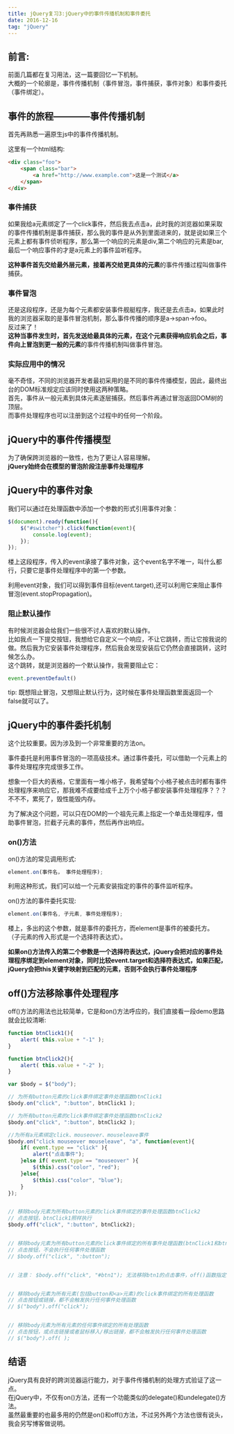 ```yaml
---
title: jQuery复习3:jQuery中的事件传播机制和事件委托
date: 2016-12-16
tag: "jQuery"
---
```

## 前言:
前面几篇都在复习用法，这一篇要回忆一下机制。     
大概的一个轮廓是，事件传播机制（事件冒泡，事件捕获，事件对象）和事件委托（事件绑定）。    
    
## 事件的旅程————事件传播机制
首先再熟悉一遍原生js中的事件传播机制。    
    
这里有一个html结构:    
    
```html 
<div class="foo">
    <span class="bar">
        <a href="http://www.example.com">这是一个测试</a>
    </span>
</div>
```
   
### 事件捕获
如果我给a元素绑定了一个click事件，然后我去点击a，此时我的浏览器如果采取的事件传播机制是事件捕获，那么我的事件是从外到里面进来的，就是说如果三个元素上都有事件侦听程序，那么第一个响应的元素是div,第二个响应的元素是bar,最后一个响应事件的才是a元素上的事件监听程序。     
    
**这种事件首先交给最外层元素，接着再交给更具体的元素**的事件传播过程叫做事件捕获。    
    
### 事件冒泡
还是这段程序，还是为每个元素都安装事件舰艇程序，我还是去点击a，如果此时我的浏览器采取的是事件冒泡机制，那么事件传播的顺序是a->span->foo。     
反过来了！    
**这种当事件发生时，首先发送给最具体的元素，在这个元素获得响应机会之后，事件向上冒泡到更一般的元素**的事件传播机制叫做事件冒泡。    
    
### 实际应用中的情况
毫不奇怪，不同的浏览器开发者最初采用的是不同的事件传播模型，因此，最终出台的DOM标准规定应该同时使用这两种策略。  
首先，事件从一般元素到具体元素逐层捕获。然后事件再通过冒泡返回DOM树的顶层。    
而事件处理程序也可以注册到这个过程中的任何一个阶段。     

## jQuery中的事件传播模型
为了确保跨浏览器的一致性，也为了更让人容易理解。    
**jQuery始终会在模型的冒泡阶段注册事件处理程序**  
   
## jQuery中的事件对象   
我们可以通过在处理函数中添加一个参数的形式引用事件对象：    
    
```js
$(document).ready(function(){
    $("#switcher").click(function(event){
        console.log(event);
    });
});   
```

楼上这段程序，传入的event承接了事件对象，这个event名字不唯一，叫什么都行，只要它是事件处理程序中的第一个参数。    
    
利用event对象，我们可以得到事件目标(event.target),还可以利用它来阻止事件冒泡(event.stopPropagation)。      
    
### 阻止默认操作
有时候浏览器会给我们一些很不讨人喜欢的默认操作。    
比如我点一下提交按钮，我想给它自定义一个响应，不让它跳转，而让它按我说的做。然后我为它安装事件处理程序，然后我会发现安装后它仍然会直接跳转，这时候怎么办。    
这个跳转，就是浏览器的一个默认操作，我需要阻止它：    
   
```js
event.preventDefault()
```
    
tip: 既想阻止冒泡，又想阻止默认行为，这时候在事件处理函数里面返回一个false就可以了。    
    
## jQuery中的事件委托机制
这个比较重要。因为涉及到一个非常重要的方法on。    
   
事件委托是利用事件冒泡的一项高级技术。通过事件委托，可以借助一个元素上的事件处理程序完成很多工作。    
    
想象一个巨大的表格，它里面有一堆小格子，我希望每个小格子被点击时都有事件处理程序来响应它，那我难不成要给成千上万个小格子都安装事件处理程序？？？    
不不不，累死了，毁性能毁内存。    
   
为了解决这个问题，可以只在DOM的一个祖先元素上指定一个单击处理程序，借助事件冒泡，拦截子元素的事件，然后再作出响应。    
   
### on()方法
on()方法的常见调用形式:    
    
```js
element.on(事件名， 事件处理程序);
```

利用这种形式，我们可以给一个元素安装指定的事件的事件监听程序。    
    
on()方法的事件委托实现:    
   
```js
element.on(事件名, 子元素, 事件处理程序);
```

楼上，多出的这个参数，就是事件的委托方，而element是事件的被委托方。    
（子元素的传入形式是一个选择符表达式）。   
   
**如果on()方法传入的第二个参数是一个选择符表达式，jQuery会把对应的事件处理程序绑定到element对象，同时比较event.target和选择符表达式，如果匹配，jQuery会把this关键字映射到匹配的元素，否则不会执行事件处理程序**   
   
## off()方法移除事件处理程序

off()方法的用法也比较简单，它是和on()方法呼应的，我们直接看一段demo思路就会比较清晰:    
    
```js
function btnClick1(){
    alert( this.value + "-1" );
}

function btnClick2(){
    alert( this.value + "-2" );
}

var $body = $("body");

// 为所有button元素的click事件绑定事件处理函数btnClick1
$body.on("click", ":button", btnClick1 );

// 为所有button元素的click事件绑定事件处理函数btnClick2
$body.on("click", ":button", btnClick2 );

//为所有a元素绑定click、mouseover、mouseleave事件
$body.on("click mouseover mouseleave", "a", function(event){
    if( event.type == "click" ){
        alert("点击事件");
    }else if( event.type == "mouseover" ){
        $(this).css("color", "red");
    }else{
        $(this).css("color", "blue");       
    }
});


// 移除body元素为所有button元素的click事件绑定的事件处理函数btnClick2
// 点击按钮，btnClick1照样执行
$body.off("click", ":button", btnClick2);


// 移除body元素为所有button元素的click事件绑定的所有事件处理函数(btnClick1和btnClick2)
// 点击按钮，不会执行任何事件处理函数
// $body.off("click", ":button");


// 注意： $body.off("click", "#btn1"); 无法移除btn1的点击事件，off()函数指定的选择器必须与on()函数传入的选择器一致。


// 移除body元素为所有元素(包括button和<a>元素)的click事件绑定的所有处理函数
// 点击按钮或链接，都不会触发执行任何事件处理函数
// $("body").off("click");


// 移除body元素为所有元素的任何事件绑定的所有处理函数
// 点击按钮，或点击链接或者鼠标移入/移出链接，都不会触发执行任何事件处理函数
// $("body").off( );
```

    
## 结语
jQuery具有良好的跨浏览器运行能力，对于事件传播机制的处理方式验证了这一点。    
在jQuery中，不仅有on()方法，还有一个功能类似的delegate()和undelegate()方法。  
虽然最重要的也最多用的仍然是on()和off()方法，不过另外两个方法也很有说头，我会另写博客做说明。    

